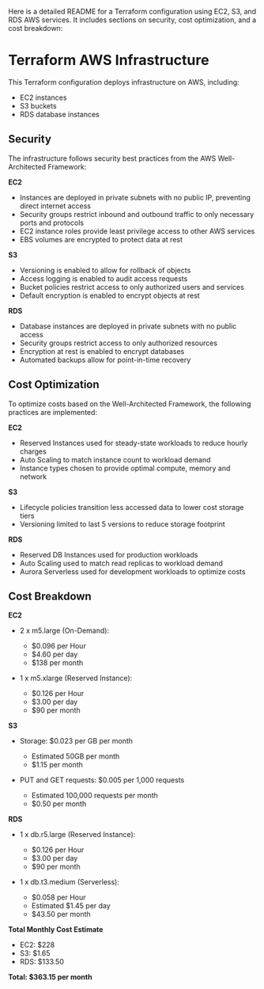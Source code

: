 Here is a detailed README for a Terraform configuration using EC2, S3, and RDS AWS services. It includes sections on security, cost optimization, and a cost breakdown:

# Terraform AWS Infrastructure

This Terraform configuration deploys infrastructure on AWS, including:

- EC2 instances
- S3 buckets
- RDS database instances

## Security

The infrastructure follows security best practices from the AWS Well-Architected Framework:

**EC2**

- Instances are deployed in private subnets with no public IP, preventing direct internet access
- Security groups restrict inbound and outbound traffic to only necessary ports and protocols 
- EC2 instance roles provide least privilege access to other AWS services
- EBS volumes are encrypted to protect data at rest

**S3**

- Versioning is enabled to allow for rollback of objects
- Access logging is enabled to audit access requests 
- Bucket policies restrict access to only authorized users and services
- Default encryption is enabled to encrypt objects at rest

**RDS**

- Database instances are deployed in private subnets with no public access
- Security groups restrict access to only authorized resources
- Encryption at rest is enabled to encrypt databases
- Automated backups allow for point-in-time recovery 

## Cost Optimization

To optimize costs based on the Well-Architected Framework, the following practices are implemented:

**EC2**

- Reserved Instances used for steady-state workloads to reduce hourly charges
- Auto Scaling to match instance count to workload demand
- Instance types chosen to provide optimal compute, memory and network

**S3**

- Lifecycle policies transition less accessed data to lower cost storage tiers 
- Versioning limited to last 5 versions to reduce storage footprint

**RDS**

- Reserved DB Instances used for production workloads
- Auto Scaling used to match read replicas to workload demand
- Aurora Serverless used for development workloads to optimize costs

## Cost Breakdown

**EC2**

- 2 x m5.large (On-Demand): 
    - $0.096 per Hour 
    - $4.60 per day
    - $138 per month

- 1 x m5.xlarge (Reserved Instance):
    - $0.126 per Hour
    - $3.00 per day  
    - $90 per month

**S3** 

- Storage: $0.023 per GB per month
    - Estimated 50GB per month
    - $1.15 per month

- PUT and GET requests: $0.005 per 1,000 requests  
    - Estimated 100,000 requests per month 
    - $0.50 per month

**RDS**

- 1 x db.r5.large (Reserved Instance):
    - $0.126 per Hour
    - $3.00 per day
    - $90 per month

- 1 x db.t3.medium (Serverless):
    - $0.058 per Hour 
    - Estimated $1.45 per day
    - $43.50 per month

**Total Monthly Cost Estimate**

- EC2: $228
- S3: $1.65  
- RDS: $133.50

**Total: $363.15 per month**